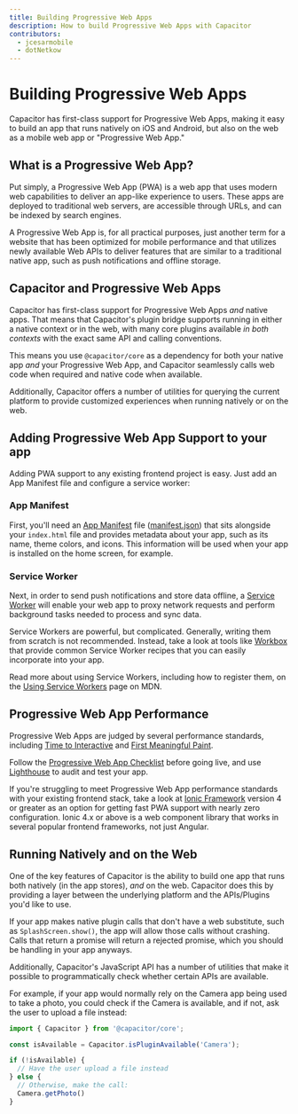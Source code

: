 ```yaml
---
title: Building Progressive Web Apps
description: How to build Progressive Web Apps with Capacitor
contributors:
  - jcesarmobile
  - dotNetkow
---
```


# Building Progressive Web Apps

<p class="intro">Capacitor has first-class support for Progressive Web Apps, making it easy to build an app that runs natively on iOS and Android, but also on the web as a mobile web app or "Progressive Web App."</p>

## What is a Progressive Web App?

Put simply, a Progressive Web App (PWA) is a web app that uses modern web capabilities to deliver an app-like experience to users. These apps are deployed to traditional web servers, are accessible through URLs, and can be indexed by search engines.

A Progressive Web App is, for all practical purposes, just another term for a website that has been optimized for mobile performance and that utilizes newly available Web APIs to deliver features that are similar to a traditional native app, such as push notifications and offline storage.

## Capacitor and Progressive Web Apps

Capacitor has first-class support for Progressive Web Apps *and* native apps. That means that Capacitor's plugin bridge supports running in either a native context or in the web, with many core plugins available *in both contexts* with the exact same API and calling conventions.

This means you use `@capacitor/core` as a dependency for both your native app *and* your Progressive Web App, and Capacitor seamlessly calls web code when required and native code when available.

Additionally, Capacitor offers a number of utilities for querying the current platform to provide customized experiences when running natively or on the web.

## Adding Progressive Web App Support to your app

Adding PWA support to any existing frontend project is easy. Just add an App Manifest file and configure a service worker:

### App Manifest

First, you'll need an [App Manifest](https://developer.mozilla.org/en-US/docs/Web/Manifest) file ([manifest.json](https://developer.mozilla.org/en-US/Add-ons/WebExtensions/manifest.json))
that sits alongside your `index.html` file and provides metadata about your app, such as its name, theme colors, and icons. This information will be used
when your app is installed on the home screen, for example.

### Service Worker

Next, in order to send push notifications and store data offline, a [Service Worker](https://developer.mozilla.org/en-US/docs/Web/API/Service_Worker_API) will
enable your web app to proxy network requests and perform background tasks needed to process and sync data.

Service Workers are powerful, but complicated. Generally, writing them from scratch is not recommended. Instead, take a look at tools like [Workbox](https://developers.google.com/web/tools/workbox/) that
provide common Service Worker recipes that you can easily incorporate into your app.

Read more about using Service Workers, including how to register them, on the [Using Service Workers](https://developer.mozilla.org/en-US/docs/Web/API/Service_Worker_API/Using_Service_Workers) page on MDN.

## Progressive Web App Performance

Progressive Web Apps are judged by several performance standards, including [Time to Interactive](https://developers.google.com/web/tools/lighthouse/audits/time-to-interactive) and [First Meaningful Paint](https://developers.google.com/web/tools/lighthouse/audits/first-meaningful-paint). 

Follow the [Progressive Web App Checklist](https://developers.google.com/web/progressive-web-apps/checklist) before going live, and use [Lighthouse](https://developers.google.com/web/tools/lighthouse/) to audit and test your app.

If you're struggling to meet Progressive Web App performance standards with your existing frontend stack, take a look at [Ionic Framework](http://ionicframework.com/) version 4 or greater as an option for getting fast PWA support with nearly zero configuration. Ionic 4.x or above is a web component library that works in several popular frontend frameworks, not just Angular.

## Running Natively and on the Web

One of the key features of Capacitor is the ability to build one app that runs both natively (in the app stores), _and_ on the web. Capacitor does this by providing a layer between the underlying platform and the APIs/Plugins you'd like to use. 

If your app makes native plugin calls that don't have a web substitute, such as `SplashScreen.show()`, the app will allow those calls without crashing. Calls that return a promise will return a rejected promise, which you should be handling in your app anyways.

Additionally, Capacitor's JavaScript API has a number of utilities that make it possible to programmatically check whether certain APIs are available. 

For example, if your app would normally rely on the Camera app being used to take a photo, you could check if the Camera is available, and if not, ask the user to upload a file instead:

```typescript
import { Capacitor } from '@capacitor/core';

const isAvailable = Capacitor.isPluginAvailable('Camera');

if (!isAvailable) {
  // Have the user upload a file instead
} else {
  // Otherwise, make the call:
  Camera.getPhoto()
}
```
